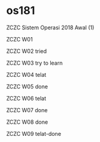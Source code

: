 # os181
ZCZC Sistem Operasi 2018 Awal (1)

ZCZC W01

ZCZC W02 tried

ZCZC W03 try to learn

ZCZC W04 telat

ZCZC W05 done

ZCZC W06 telat

ZCZC W07 done

ZCZC W08 done

ZCZC W09 telat-done

